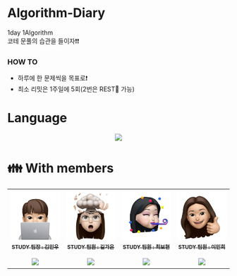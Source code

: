 # Algorithm-Diary
1day 1Algorithm
<br/>코테 문풀의 습관을 들이자:exclamation::exclamation:
### HOW TO
- 하루에 한 문제씩을 목표로:exclamation:
- 최소 리밋은 1주일에 5회(2번은 REST:palm_tree: 가능)

# Language
<div align="center">
	<img src="https://img.shields.io/badge/C++-007396?style=flat&logo=Java&logoColor=white" />
</div>

# :family: With members
<table>
  <tbody>
    <tr>
      <td align="center"><a href="https://github.com/kmw2378"><img src="img/minukim.png""width="100px;" alt=""/><br /><sub><b>STUDY 팀장 : 김민우</b></sub></a><br /><br /><sub><b><img src="https://img.shields.io/badge/JAVA-007396?style=flat&logo=Java&logoColor=white" /></b></sub></a><br /></td>
      <td align="center"><a href="https://github.com/rlfrkdms1"><img src="img/kaeun.png""width="100px;" alt=""/><br /><sub><b>STUDY 팀원 : 길가은</b></sub></a><br /><br /><sub><b><img src="https://img.shields.io/badge/JAVA-007396?style=flat&logo=Java&logoColor=white" /></b></sub></a><br /></td>
      <td align="center"><a href="https://github.com/Brilly-Bohyun"><img src="img/bohyunchoi.png""width="100px;" alt=""/><br /><sub><b>STUDY 팀원 : 최보현</b></sub></a><br /><br /><sub><b><img src="https://img.shields.io/badge/C++-007396?style=flat&logo=Java&logoColor=white" /></b></sub></a><br /></td>
	<td align="center"><a href="https://github.com/leeminhee119"><img src="img/minheelee.png""width="100px;" alt=""/><br /><sub><b>STUDY 팀원 : 이민희</b></sub></a><br /><br /><sub><b><img src="https://img.shields.io/badge/Javascript-007396?style=flat&logo=Java&logoColor=white" /></b></sub></a><br /></td>
    </tr>
  </tbody>
</table>
